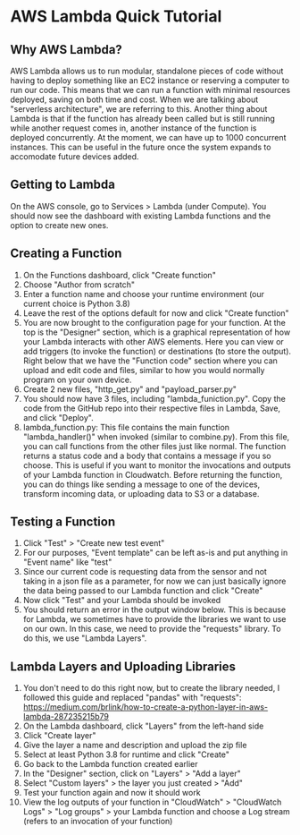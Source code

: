 # AWS Lambda Quick Tutorial

## Why AWS Lambda?
AWS Lambda allows us to run modular, standalone pieces of code without having to deploy something like an EC2 instance or reserving a computer to run our code. This means that we can run a function with minimal resources deployed, saving on both time and cost. When we are talking about "serverless architecture", we are referring to this. Another thing about Lambda is that if the function has already been called but is still running while another request comes in, another instance of the function is deployed concurrently. At the moment, we can have up to 1000 concurrent instances. This can be useful in the future once the system expands to accomodate future devices added.

## Getting to Lambda
On the AWS console, go to Services > Lambda (under Compute). You should now see the dashboard with existing Lambda functions and the option to create new ones.

## Creating a Function
1. On the Functions dashboard, click "Create function"
2. Choose "Author from scratch"
3. Enter a function name and choose your runtime environment (our current choice is Python 3.8)
4. Leave the rest of the options default for now and click "Create function"
5. You are now brought to the configuration page for your function. At the top is the "Designer" section, which is a graphical representation of how your Lambda interacts with other AWS elements. Here you can view or add triggers (to invoke the function) or destinations (to store the output). Right below that we have the "Function code" section where you can upload and edit code and files, similar to how you would normally program on your own device. 
6. Create 2 new files, "http_get.py" and "payload_parser.py"
7. You should now have 3 files, including "lambda_funiction.py". Copy the code from the GitHub repo into their respective files in Lambda, Save, and click "Deploy". 
8. lambda_function.py: This file contains the main function "lambda_handler()" when invoked (similar to combine.py). From this file, you can call functions from the other files just like normal. The function returns a status code and a body that contains a message if you so choose. This is useful if you want to monitor the invocations and outputs of your Lambda function in Cloudwatch. Before returning the function, you can do things like sending a message to one of the devices, transform incoming data, or uploading data to S3 or a database.

## Testing a Function
1. Click "Test" > "Create new test event"
2. For our purposes, "Event template" can be left as-is and put anything in "Event name" like "test"
3. Since our current code is requesting data from the sensor and not taking in a json file as a parameter, for now we can just basically ignore the data being passed to our Lambda function and click "Create"
4. Now click "Test" and your Lambda should be invoked
5. You should return an error in the output window below. This is because for Lambda, we sometimes have to provide the libraries we want to use on our own. In this case, we need to provide the "requests" library. To do this, we use "Lambda Layers".

## Lambda Layers and Uploading Libraries
1. You don't need to do this right now, but to create the library needed, I followed this guide and replaced "pandas" with "requests": https://medium.com/brlink/how-to-create-a-python-layer-in-aws-lambda-287235215b79
2. On the Lambda dashboard, click "Layers" from the left-hand side
3. Click "Create layer"
4. Give the layer a name and description and upload the zip file
5. Select at least Python 3.8 for runtime and click "Create"
6. Go back to the Lambda function created earlier
7. In the "Designer" section, click on "Layers" > "Add a layer"
8. Select "Custom layers" > the layer you just created > "Add"
9. Test your function again and now it should work
10. View the log outputs of your function in "CloudWatch" > "CloudWatch Logs" > "Log groups" > your Lambda function and choose a Log stream (refers to an invocation of your function)